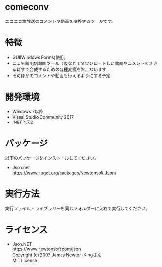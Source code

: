 # comeconv

ニコニコ生放送のコメントや動画を変換するツールです。   

# 特徴

- GUI(Windows Forms)使用。  
- ニコ生新配信録画ツール（仮などでダウンロードした動画やコメントをさきゅばすで合成するための各種変換をおこないます  
- そのほかのコメントや動画も行えるようにする予定  

# 開発環境

- Windows 7以降  
- Visual Studio Community 2017  
- .NET 4.7.2  

# パッケージ

以下のパッケージをインストールしてください。  

- Json.net  
https://www.nuget.org/packages/Newtonsoft.Json/  


# 実行方法

実行ファイル・ライブラリーを同じフォルダーに入れて実行してください。  

# ライセンス

- Json.NET  
https://www.newtonsoft.com/json  
Copyright (c) 2007 James Newton-Kingさん  
MIT License  


